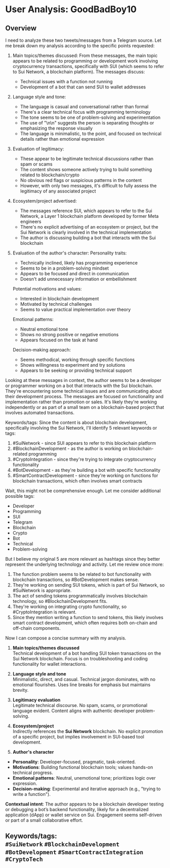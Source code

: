 # User Analysis: GoodBadBoy10

## Overview

<think>
I need to analyze these two tweets/messages from a Telegram source. Let me break down my analysis according to the specific points requested:

1. Main topics/themes discussed:
   From these messages, the main topic appears to be related to programming or development work involving cryptocurrency transactions, specifically with SUI (which seems to refer to Sui Network, a blockchain platform). The messages discuss:
   - Technical issues with a function not running
   - Development of a bot that can send SUI to wallet addresses

2. Language style and tone:
   - The language is casual and conversational rather than formal
   - There's a clear technical focus with programming terminology
   - The tone seems to be one of problem-solving and experimentation
   - The use of "\n\n" suggests the person is separating thoughts or emphasizing the response visually
   - The language is minimalistic, to the point, and focused on technical details rather than emotional expression

3. Evaluation of legitimacy:
   - These appear to be legitimate technical discussions rather than spam or scams
   - The content shows someone actively trying to build something related to blockchain/crypto
   - No obvious red flags or suspicious patterns in the content
   - However, with only two messages, it's difficult to fully assess the legitimacy of any associated project

4. Ecosystem/project advertised:
   - The messages reference SUI, which appears to refer to the Sui Network, a Layer 1 blockchain platform developed by former Meta engineers
   - There's no explicit advertising of an ecosystem or project, but the Sui Network is clearly involved in the technical implementation
   - The author is discussing building a bot that interacts with the Sui blockchain

5. Evaluation of the author's character:
   Personality traits:
   - Technically inclined, likely has programming experience
   - Seems to be in a problem-solving mindset
   - Appears to be focused and direct in communication
   - Doesn't add unnecessary information or embellishment

   Potential motivations and values:
   - Interested in blockchain development
   - Motivated by technical challenges
   - Seems to value practical implementation over theory

   Emotional patterns:
   - Neutral emotional tone
   - Shows no strong positive or negative emotions
   - Appears focused on the task at hand

   Decision-making approach:
   - Seems methodical, working through specific functions
   - Shows willingness to experiment and try solutions
   - Appears to be seeking or providing technical support

Looking at these messages in context, the author seems to be a developer or programmer working on a bot that interacts with the Sui blockchain. They're encountering some technical issues and are communicating about their development process. The messages are focused on functionality and implementation rather than promotion or sales. It's likely they're working independently or as part of a small team on a blockchain-based project that involves automated transactions.

Keywords/tags:
Since the content is about blockchain development, specifically involving the Sui Network, I'll identify 5 relevant keywords or tags:

1. #SuiNetwork - since SUI appears to refer to this blockchain platform
2. #BlockchainDevelopment - as the author is working on blockchain-related programming
3. #CryptoIntegration - since they're trying to integrate cryptocurrency functionality
4. #BotDevelopment - as they're building a bot with specific functionality
5. #SmartContractDevelopment - since they're working on functions for blockchain transactions, which often involves smart contracts

Wait, this might not be comprehensive enough. Let me consider additional possible tags:

- Developer
- Programming
- SUI
- Telegram
- Blockchain
- Crypto
- Bot
- Technical
- Problem-solving

But I believe my original 5 are more relevant as hashtags since they better represent the underlying technology and activity. Let me review once more:

1. The function problem seems to be related to bot functionality with blockchain transactions, so #BotDevelopment makes sense.
2. They're working on sending SUI tokens, which is part of Sui Network, so #SuiNetwork is appropriate.
3. The act of sending tokens programmatically involves blockchain technology, so #BlockchainDevelopment fits.
4. They're working on integrating crypto functionality, so #CryptoIntegration is relevant.
5. Since they mention writing a function to send tokens, this likely involves smart contract development, which often requires both on-chain and off-chain components.

Now I can compose a concise summary with my analysis.
</think>

1. **Main topics/themes discussed**  
Technical development of a bot handling SUI token transactions on the Sui Network blockchain. Focus is on troubleshooting and coding functionality for wallet interactions.

2. **Language style and tone**  
Minimalistic, direct, and casual. Technical jargon dominates, with no emotional flourishes. Uses line breaks for emphasis but maintains brevity.

3. **Legitimacy evaluation**  
Legitimate technical discourse. No spam, scams, or promotional language evident. Content aligns with authentic developer problem-solving.

4. **Ecosystem/project**  
Indirectly references the **Sui Network** blockchain. No explicit promotion of a specific project, but implies involvement in SUI-based tool development.

5. **Author's character**  
- **Personality**: Developer-focused, pragmatic, task-oriented.  
- **Motivations**: Building functional blockchain tools; values hands-on technical progress.  
- **Emotional patterns**: Neutral, unemotional tone; prioritizes logic over expression.  
- **Decision-making**: Experimental and iterative approach (e.g., "trying to write a function").  

**Contextual intent**: The author appears to be a blockchain developer testing or debugging a bot’s backend functionality, likely for a decentralized application (dApp) or wallet service on Sui. Engagement seems self-driven or part of a small collaborative effort.

**Keywords/tags**:  
`#SuiNetwork` `#BlockchainDevelopment` `#BotDevelopment` `#SmartContractIntegration` `#CryptoTech`
---
